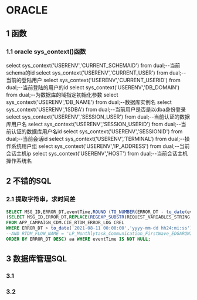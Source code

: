 # ORACLE

## 1 函数

### 1.1 oracle sys_context()函数

select sys_context('USERENV','CURRENT_SCHEMAID') from dual;--当前schema的id
select sys_context('USERENV','CURRENT_USER') from dual;--当前的登陆用户
select sys_context('USERENV','CURRENT_USERID') from dual;--当前登陆的用户的id
select sys_context('USERENV','DB_DOMAIN') from dual;--为数据库的域指定初始化参数
select sys_context('USERENV','DB_NAME') from dual;--数据库实例名
select sys_context('USERENV','ISDBA') from dual;--当前用户是否是以dba身份登录select sys_context('USERENV','SESSION_USER') from dual;--当前认证的数据库用户名
select sys_context('USERENV','SESSION_USERID') from dual;--当前认证的数据库用户名id
select sys_context('USERENV','SESSIONID') from dual;--当前会话id
select sys_context('USERENV','TERMINAL') from dual;--操作系统用户组
select sys_context('USERENV','IP_ADDRESS') from dual;--当前会话主机ip
select sys_context('USERENV','HOST') from dual;--当前会话主机操作系统名

## 2 不错的SQL

### 2.1 提取字符串，求时间差

```sql
SELECT MSG_ID,ERROR_DT,eventTime,ROUND (TO_NUMBER(ERROR_DT - to_date(eventTime,'yyyy-mm-dd hh24:mi:ss')) * 24 * 60 * 60) FROM 
(SELECT MSG_ID,ERROR_DT,REPLACE(REGEXP_SUBSTR(REQUEST_VARIABLES_STRING, '\d{4}-\d{2}-\d{2}T\d{2}:\d{2}:\d{2}'),'T',' ') eventTime
FROM APP_CAMPAIGN_CDM.CIE_RTDM_ERROR_LOG CREL
WHERE ERROR_DT > to_date('2021-08-11 00:00:00','yyyy-mm-dd hh24:mi:ss')
--AND RTDM_FLOW_NAME = 'LP_Monthlytask_Communication_FirstWave_EDGARQWI1VHAQASA'
ORDER BY ERROR_DT DESC) aa WHERE eventTime IS NOT NULL;
```

## 3 数据库管理SQL

### 3.1

### 3.2









